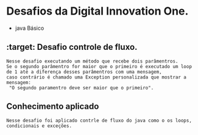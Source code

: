 # Desafios da Digital Innovation One.
 - java Básico

## :target: Desafio controle de fluxo.
    Nesse desafio executando um método que recebe dois parâmentros.
    Se o segundo parâmentro for maior que o primeiro é executado um loop de 1 até a diferença desses parâmentros com uma mensagem,
    caso contrário é chamado uma Exception personalizada que mostrar a mensagem:
     "O segundo paramentro deve ser maior que o primeiro".

## Conhecimento aplicado
    Nesse desafio foi aplicado contrle de fluxo do java como o os loops, condicionais e exceções.

